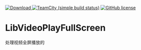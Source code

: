 [![Download](https://api.bintray.com/packages/salmanit/maven/MediaHandle/images/download.svg) ](https://bintray.com/salmanit/maven/MediaHandle/_latestVersion)
[![TeamCity (simple build status)](https://img.shields.io/teamcity/http/teamcity.jetbrains.com/s/ProjectsWrittenInKotlin_Anko.svg)](https://teamcity.jetbrains.com/viewType.html?buildTypeId=ProjectsWrittenInKotlin_Anko&tab=buildTypeStatusDiv)
[![GitHub license](https://img.shields.io/badge/license-Apache%20License%202.0-blue.svg?style=flat)](http://www.apache.org/licenses/LICENSE-2.0)

# LibVideoPlayFullScreen
处理视频全屏播放的
